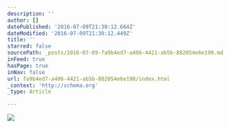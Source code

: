 ```yaml
---
description: ''
author: []
datePublished: '2016-07-09T21:30:12.664Z'
dateModified: '2016-07-09T21:30:12.449Z'
title: ''
starred: false
sourcePath: _posts/2016-07-09-fa9b4ed7-a406-4421-ab5b-882054e6e190.md
inFeed: true
hasPage: true
inNav: false
url: fa9b4ed7-a406-4421-ab5b-882054e6e190/index.html
_context: 'http://schema.org'
_type: Article

---
```

![](https://the-grid-user-content.s3-us-west-2.amazonaws.com/a545a629-5410-47ac-81f4-e642a1b76e8f.jpg)